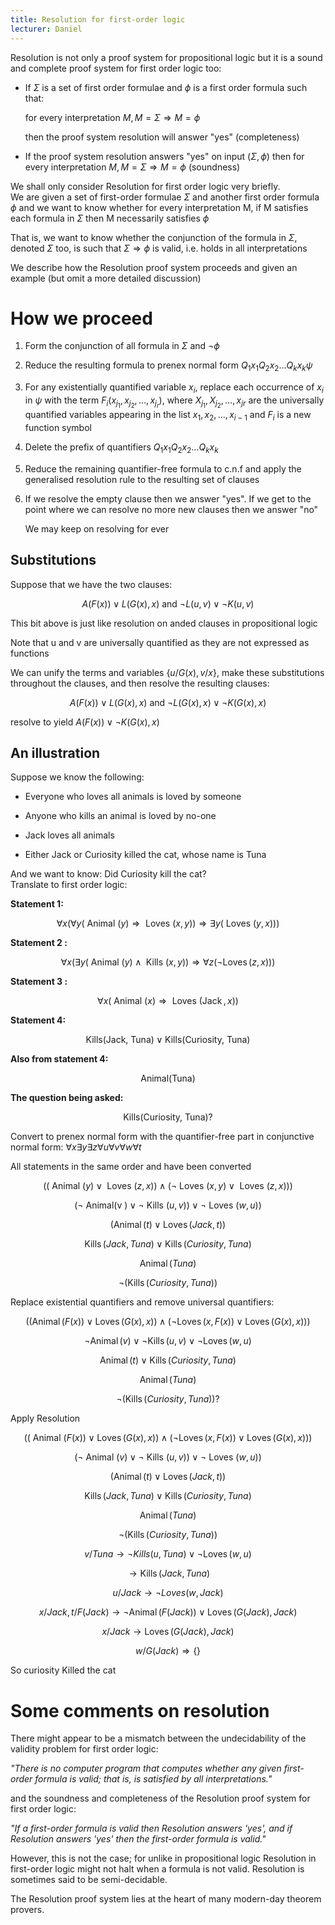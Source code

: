 ```yaml
---
title: Resolution for first-order logic
lecturer: Daniel
---
```


Resolution is not only a proof system for propositional logic but it is
a sound and complete proof system for first order logic too:

- If $\Sigma$ is a set of first order formulae and $\phi$ is a first
  order formula such that:

  for every interpretation $M , M = \Sigma \Rightarrow M = \phi$

  then the proof system resolution will answer "yes" (completeness)

- If the proof system resolution answers "yes" on input
  $(\Sigma,\phi)$ then for every interpretation
  $M , M = \Sigma \Rightarrow M = \phi$ (soundness)

We shall only consider Resolution for first order logic very briefly.\
We are given a set of first-order formulae $\Sigma$ and another first
order formula $\phi$ and we want to know whether for every
interpretation M, if M satisfies each formula in $\Sigma$ then M
necessarily satisfies $\phi$

That is, we want to know whether the conjunction of the formula in
$\Sigma$, denoted $\Sigma$ too, is such that $\Sigma\Rightarrow\phi$ is
valid, i.e. holds in all interpretations

We describe how the Resolution proof system proceeds and given an
example (but omit a more detailed discussion)

# How we proceed

1.  Form the conjunction of all formula in $\Sigma$ and $\lnot\phi$

2.  Reduce the resulting formula to prenex normal form
    $Q _ { 1 } x _ { 1 } Q _ { 2 } x _ { 2 } \ldots Q _ { k } x _ { k } \psi$

3.  For any existentially quantified variable $x_i$, replace each
    occurrence of $x_i$ in $\psi$ with the term
    $F _ { i } \left( x _ { j _ { 1 } } , x _ { j _ { 2 } } , \dots , x _ { j _ { r } } \right)$,
    where $X _ { j _ { 1 } } , X _ { j _ { 2 } } , \ldots , x _ { j r }$
    are the universally quantified variables appearing in the list
    $x_1,x_2,...,x_{i-1}$ and $F_i$ is a new function symbol

4.  Delete the prefix of quantifiers $Q_1x_1Q_2x_2...Q_kx_k$

5.  Reduce the remaining quantifier-free formula to c.n.f and apply the
    generalised resolution rule to the resulting set of clauses

6.  If we resolve the empty clause then we answer \"yes\". If we get to
    the point where we can resolve no more new clauses then we answer
    "no"

    We may keep on resolving for ever

## Substitutions

Suppose that we have the two clauses:

$$
A ( F ( x ) ) \vee L ( G ( x ) , x ) \text { and } \neg L ( u , v ) \vee \neg K ( u , v )
$$

This bit above is just like resolution on anded clauses in propositional
logic

Note that u and v are universally quantified as they are not expressed
as functions

We can unify the terms and variables $\{ u / G ( x ) , v / x \}$, make
these substitutions throughout the clauses, and then resolve the
resulting clauses:

$$
A ( F ( x ) ) \vee L ( G ( x ) , x ) \text { and } \neg L ( G ( x ) , x ) \vee \neg K ( G ( x ) , x )
$$

resolve to yield $A ( F ( x ) ) \vee \neg K ( G ( x ) , x )$

## An illustration

Suppose we know the following:

- Everyone who loves all animals is loved by someone

- Anyone who kills an animal is loved by no-one

- Jack loves all animals

- Either Jack or Curiosity killed the cat, whose name is Tuna

And we want to know: Did Curiosity kill the cat?\
Translate to first order logic:

**Statement 1:**

$$
\forall x ( \forall y ( \text { Animal } ( y ) \Rightarrow \text { Loves } ( x , y ) ) \Rightarrow \exists y ( \text { Loves } ( y , x ) ) )
$$

**Statement 2 :**

$$
\forall x ( \exists y ( \text { Animal } ( y ) \wedge \text { Kills } ( x , y ) ) \Rightarrow \forall z ( \neg \operatorname { Loves } ( z , x ) ) )
$$

**Statement 3 :**

$$
\forall x ( \text { Animal } ( x ) \Rightarrow \text { Loves } ( \operatorname { Jack } , x ) )
$$

**Statement 4:**

$$
\text{Kills(Jack, Tuna)} \lor \text{Kills(Curiosity, Tuna)}
$$

**Also from statement 4:**

$$
\text{Animal(Tuna)}
$$

**The question being asked:**

$$
\text{Kills(Curiosity, Tuna)}?
$$

Convert to prenex normal form with the quantifier-free part in
conjunctive normal form:
$\forall x \exists y \exists z \forall u \forall v \forall w \forall t$

All statements in the same order and have been converted

$$
( ( \text { Animal } ( y ) \vee \text { Loves } ( z , x ) ) \wedge ( \neg \text { Loves } ( x , y ) \vee \text { Loves } ( z , x ) ) )
$$

$$
( \neg \text { Animal(v } ) \vee \neg \text { Kills } ( u , v ) ) \vee \neg \text { Loves } ( w , u ) )
$$

$$
(\operatorname{Animal}(t)\lor \operatorname{Loves}(Jack,t))
$$

$$
\operatorname{Kills}(Jack, Tuna)\lor \operatorname{Kills}(Curiosity, Tuna)
$$

$$
\operatorname{Animal}(Tuna)
$$

$$
\lnot(\operatorname{Kills}(Curiosity, Tuna))
$$

Replace existential quantifiers and remove universal quantifiers:

$$
((\operatorname{Animal}(F(x))\lor \operatorname{Loves}(G(x),x)) \land (\lnot \operatorname{Loves}(x,F(x)) \lor \operatorname{Loves}(G(x),x)) )
$$

$$
\lnot \operatorname{Animal}(v)\lor \lnot \operatorname{Kills}(u,v) \lor \lnot \operatorname{Loves}(w,u)
$$

$$
\operatorname{Animal}(t)\lor \operatorname{Kills}(Curiosity, Tuna)
$$

$$
\operatorname{Animal}(Tuna)
$$

$$
\lnot(\operatorname{Kills}(Curiosity, Tuna))?
$$

Apply Resolution

$$
( ( \text { Animal } ( F ( x ) ) \vee \operatorname { Loves } ( G ( x ) , x ) ) \wedge ( \neg \operatorname { Loves } ( x , F ( x ) ) \vee \operatorname { Loves } ( G ( x ) , x ) ) )
$$

$$
( \neg \text { Animal } ( v ) \vee \neg \text { Kills } ( u , v ) ) \vee \neg \text { Loves } ( w , u ) )
$$

$$
(\operatorname{Animal}(t)\lor \operatorname{Loves}(Jack,t))
$$

$$
\operatorname{Kills}(Jack,Tuna)\lor \operatorname{Kills}(Curiosity, Tuna)
$$

$$
\operatorname{Animal}(Tuna)
$$

$$
\lnot(\operatorname{Kills}(Curiosity, Tuna))
$$

$$
v / Tuna \rightarrow \lnot Kills(u, Tuna)\lor \lnot \operatorname{Loves}(w,u)
$$

$$
\rightarrow \operatorname{Kills}(Jack, Tuna)
$$

$$
u/Jack \rightarrow \lnot Loves(w,Jack)
$$

$$
x/Jack, t/F(Jack) \rightarrow \lnot \operatorname{Animal}(F(Jack)) \lor \operatorname{Loves}(G(Jack),Jack)
$$

$$
x/Jack\rightarrow \operatorname{Loves}(G(Jack),Jack)
$$

$$
w/G(Jack)\Rightarrow \{\}
$$

So curiosity Killed the cat

# Some comments on resolution

There might appear to be a mismatch between the undecidability of the
validity problem for first order logic:

_"There is no computer program that computes whether any given
first-order formula is valid; that is, is satisfied by all
interpretations."_

and the soundness and completeness of the Resolution proof system for
first order logic:

_"If a first-order formula is valid then Resolution answers 'yes', and
if Resolution answers 'yes' then the first-order formula is valid."_

However, this is not the case; for unlike in propositional logic
Resolution in first-order logic might not halt when a formula is not
valid. Resolution is sometimes said to be semi-decidable.

The Resolution proof system lies at the heart of many modern-day theorem
provers.
